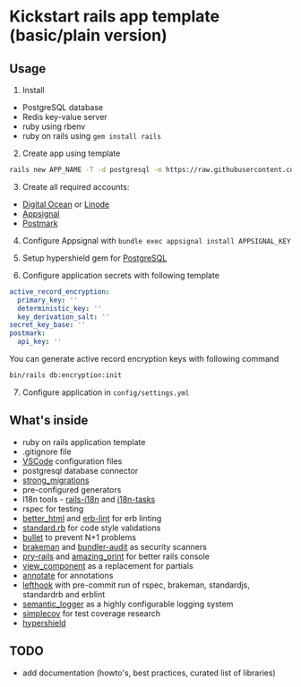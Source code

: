 # Kickstart rails app template (basic/plain version)

## Usage

1. Install 
- PostgreSQL database
- Redis key-value server
- ruby using rbenv
- ruby on rails using `gem install rails`

2. Create app using template

```bash
rails new APP_NAME -T -d postgresql -m https://raw.githubusercontent.com/alec-c4/ks-rails-basic/master/template.rb
```

3. Create all required accounts:

- [Digital Ocean](https://m.do.co/c/cfc852e7f0e6) or [Linode](https://www.linode.com/?r=163287613c0644b17ccd5aad43f40bdf9b0b0e2f)
- [Appsignal](https://appsignal.com/r/53a0242a45)
- [Postmark](https://postmarkapp.com)

4. Configure Appsignal with `bundle exec appsignal install APPSIGNAL_KEY`

5. Setup hypershield gem for [PostgreSQL](https://github.com/ankane/hypershield#postgres)

6. Configure application secrets with following template

```yaml
active_record_encryption:
  primary_key: ''
  deterministic_key: ''
  key_derivation_salt: ''
secret_key_base: ''
postmark:
  api_key: ''
```

You can generate active record encryption keys with following command

```bash
bin/rails db:encryption:init
```

7. Configure application in  `config/settings.yml`

## What's inside

- ruby on rails application template 
- .gitignore file
- [VSCode](https://code.visualstudio.com/) configuration files
- postgresql database connector
- [strong_migrations](https://github.com/ankane/strong_migrations)
- pre-configured generators
- I18n tools - [rails-i18n](http://github.com/svenfuchs/rails-i18n) and [i18n-tasks](https://github.com/glebm/i18n-tasks)
- rspec for testing
- [better_html](https://github.com/Shopify/better-html) and [erb-lint](https://github.com/Shopify/erb-lint) for erb linting
- [standard.rb](https://github.com/testdouble/standard) for code style validations
- [bullet](https://github.com/flyerhzm/bullet) to prevent N+1 problems
- [brakeman](https://github.com/presidentbeef/brakeman) and [bundler-audit](https://github.com/postmodern/bundler-audit) as security scanners
- [pry-rails](https://github.com/rweng/pry-rails) and [amazing_print](https://github.com/amazing-print/amazing_print) for better rails console
- [view_component](https://viewcomponent.org/) as a replacement for partials
- [annotate](https://github.com/ctran/annotate_models) for annotations
- [lefthook](https://github.com/evilmartians/lefthook) with pre-commit run of rspec, brakeman, standardjs, standardrb and erblint
- [semantic_logger](https://github.com/reidmorrison/semantic_logger) as a highly configurable logging system
- [simplecov](https://github.com/simplecov-ruby/simplecov) for test coverage research
- [hypershield](https://github.com/ankane/hypershield)

## TODO

- add documentation (howto's, best practices, curated list of libraries)

